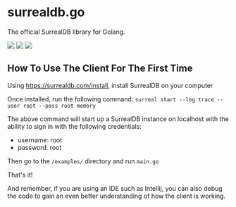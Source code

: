 # surrealdb.go

The official SurrealDB library for Golang.

[![](https://img.shields.io/badge/status-beta-ff00bb.svg?style=flat-square)](https://github.com/surrealdb/surrealdb.go) [![](https://img.shields.io/badge/docs-view-44cc11.svg?style=flat-square)](https://surrealdb.com/docs/integration/libraries/golang) [![](https://img.shields.io/badge/license-Apache_License_2.0-00bfff.svg?style=flat-square)](https://github.com/surrealdb/surrealdb.go)

## How To Use The Client For The First Time

Using https://surrealdb.com/install, install SurrealDB on your computer

Once installed, run the following command:
```surreal start --log trace --user root --pass root memory```

The above command will start up a SurrealDB instance on localhost with the ability to sign in with the following credentials:
* username: root
* password: root

Then go to the ```/examples/``` directory and run ```main.go```

That's it!

And remember, if you are using an IDE such as Intellij, you can also debug the code to gain an even better understanding of how the client is working.
